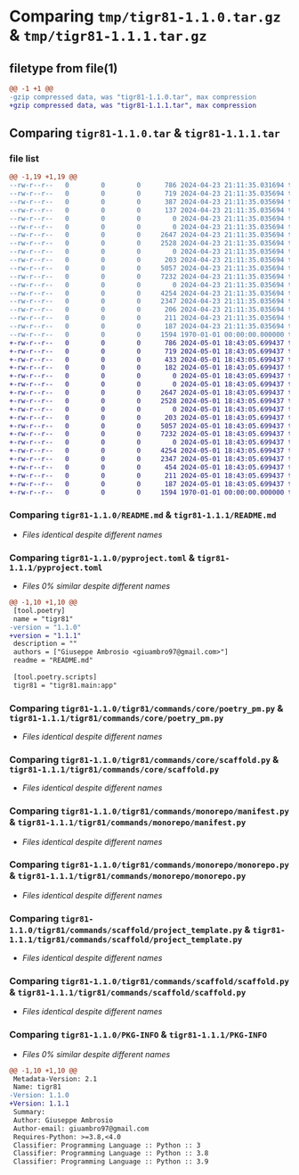 # Comparing `tmp/tigr81-1.1.0.tar.gz` & `tmp/tigr81-1.1.1.tar.gz`

## filetype from file(1)

```diff
@@ -1 +1 @@
-gzip compressed data, was "tigr81-1.1.0.tar", max compression
+gzip compressed data, was "tigr81-1.1.1.tar", max compression
```

## Comparing `tigr81-1.1.0.tar` & `tigr81-1.1.1.tar`

### file list

```diff
@@ -1,19 +1,19 @@
--rw-r--r--   0        0        0      786 2024-04-23 21:11:35.031694 tigr81-1.1.0/README.md
--rw-r--r--   0        0        0      719 2024-04-23 21:11:35.035694 tigr81-1.1.0/pyproject.toml
--rw-r--r--   0        0        0      387 2024-04-23 21:11:35.035694 tigr81-1.1.0/tigr81/__init__.py
--rw-r--r--   0        0        0      137 2024-04-23 21:11:35.035694 tigr81-1.1.0/tigr81/cli_settings.py
--rw-r--r--   0        0        0        0 2024-04-23 21:11:35.035694 tigr81-1.1.0/tigr81/commands/__init__.py
--rw-r--r--   0        0        0        0 2024-04-23 21:11:35.035694 tigr81-1.1.0/tigr81/commands/core/__init__.py
--rw-r--r--   0        0        0     2647 2024-04-23 21:11:35.035694 tigr81-1.1.0/tigr81/commands/core/poetry_pm.py
--rw-r--r--   0        0        0     2528 2024-04-23 21:11:35.035694 tigr81-1.1.0/tigr81/commands/core/scaffold.py
--rw-r--r--   0        0        0        0 2024-04-23 21:11:35.035694 tigr81-1.1.0/tigr81/commands/monorepo/__init__.py
--rw-r--r--   0        0        0      203 2024-04-23 21:11:35.035694 tigr81-1.1.0/tigr81/commands/monorepo/constants.py
--rw-r--r--   0        0        0     5057 2024-04-23 21:11:35.035694 tigr81-1.1.0/tigr81/commands/monorepo/manifest.py
--rw-r--r--   0        0        0     7232 2024-04-23 21:11:35.035694 tigr81-1.1.0/tigr81/commands/monorepo/monorepo.py
--rw-r--r--   0        0        0        0 2024-04-23 21:11:35.035694 tigr81-1.1.0/tigr81/commands/scaffold/__init__.py
--rw-r--r--   0        0        0     4254 2024-04-23 21:11:35.035694 tigr81-1.1.0/tigr81/commands/scaffold/project_template.py
--rw-r--r--   0        0        0     2347 2024-04-23 21:11:35.035694 tigr81-1.1.0/tigr81/commands/scaffold/scaffold.py
--rw-r--r--   0        0        0      206 2024-04-23 21:11:35.035694 tigr81-1.1.0/tigr81/main.py
--rw-r--r--   0        0        0      211 2024-04-23 21:11:35.035694 tigr81-1.1.0/tigr81/utils/pretty.py
--rw-r--r--   0        0        0      187 2024-04-23 21:11:35.035694 tigr81-1.1.0/tigr81/utils/read_yaml.py
--rw-r--r--   0        0        0     1594 1970-01-01 00:00:00.000000 tigr81-1.1.0/PKG-INFO
+-rw-r--r--   0        0        0      786 2024-05-01 18:43:05.699437 tigr81-1.1.1/README.md
+-rw-r--r--   0        0        0      719 2024-05-01 18:43:05.699437 tigr81-1.1.1/pyproject.toml
+-rw-r--r--   0        0        0      433 2024-05-01 18:43:05.699437 tigr81-1.1.1/tigr81/__init__.py
+-rw-r--r--   0        0        0      182 2024-05-01 18:43:05.699437 tigr81-1.1.1/tigr81/cli_settings.py
+-rw-r--r--   0        0        0        0 2024-05-01 18:43:05.699437 tigr81-1.1.1/tigr81/commands/__init__.py
+-rw-r--r--   0        0        0        0 2024-05-01 18:43:05.699437 tigr81-1.1.1/tigr81/commands/core/__init__.py
+-rw-r--r--   0        0        0     2647 2024-05-01 18:43:05.699437 tigr81-1.1.1/tigr81/commands/core/poetry_pm.py
+-rw-r--r--   0        0        0     2528 2024-05-01 18:43:05.699437 tigr81-1.1.1/tigr81/commands/core/scaffold.py
+-rw-r--r--   0        0        0        0 2024-05-01 18:43:05.699437 tigr81-1.1.1/tigr81/commands/monorepo/__init__.py
+-rw-r--r--   0        0        0      203 2024-05-01 18:43:05.699437 tigr81-1.1.1/tigr81/commands/monorepo/constants.py
+-rw-r--r--   0        0        0     5057 2024-05-01 18:43:05.699437 tigr81-1.1.1/tigr81/commands/monorepo/manifest.py
+-rw-r--r--   0        0        0     7232 2024-05-01 18:43:05.699437 tigr81-1.1.1/tigr81/commands/monorepo/monorepo.py
+-rw-r--r--   0        0        0        0 2024-05-01 18:43:05.699437 tigr81-1.1.1/tigr81/commands/scaffold/__init__.py
+-rw-r--r--   0        0        0     4254 2024-05-01 18:43:05.699437 tigr81-1.1.1/tigr81/commands/scaffold/project_template.py
+-rw-r--r--   0        0        0     2347 2024-05-01 18:43:05.699437 tigr81-1.1.1/tigr81/commands/scaffold/scaffold.py
+-rw-r--r--   0        0        0      454 2024-05-01 18:43:05.699437 tigr81-1.1.1/tigr81/main.py
+-rw-r--r--   0        0        0      211 2024-05-01 18:43:05.699437 tigr81-1.1.1/tigr81/utils/pretty.py
+-rw-r--r--   0        0        0      187 2024-05-01 18:43:05.699437 tigr81-1.1.1/tigr81/utils/read_yaml.py
+-rw-r--r--   0        0        0     1594 1970-01-01 00:00:00.000000 tigr81-1.1.1/PKG-INFO
```

### Comparing `tigr81-1.1.0/README.md` & `tigr81-1.1.1/README.md`

 * *Files identical despite different names*

### Comparing `tigr81-1.1.0/pyproject.toml` & `tigr81-1.1.1/pyproject.toml`

 * *Files 0% similar despite different names*

```diff
@@ -1,10 +1,10 @@
 [tool.poetry]
 name = "tigr81"
-version = "1.1.0"
+version = "1.1.1"
 description = ""
 authors = ["Giuseppe Ambrosio <giuambro97@gmail.com>"]
 readme = "README.md"
 
 [tool.poetry.scripts]
 tigr81 = "tigr81.main:app"
```

### Comparing `tigr81-1.1.0/tigr81/commands/core/poetry_pm.py` & `tigr81-1.1.1/tigr81/commands/core/poetry_pm.py`

 * *Files identical despite different names*

### Comparing `tigr81-1.1.0/tigr81/commands/core/scaffold.py` & `tigr81-1.1.1/tigr81/commands/core/scaffold.py`

 * *Files identical despite different names*

### Comparing `tigr81-1.1.0/tigr81/commands/monorepo/manifest.py` & `tigr81-1.1.1/tigr81/commands/monorepo/manifest.py`

 * *Files identical despite different names*

### Comparing `tigr81-1.1.0/tigr81/commands/monorepo/monorepo.py` & `tigr81-1.1.1/tigr81/commands/monorepo/monorepo.py`

 * *Files identical despite different names*

### Comparing `tigr81-1.1.0/tigr81/commands/scaffold/project_template.py` & `tigr81-1.1.1/tigr81/commands/scaffold/project_template.py`

 * *Files identical despite different names*

### Comparing `tigr81-1.1.0/tigr81/commands/scaffold/scaffold.py` & `tigr81-1.1.1/tigr81/commands/scaffold/scaffold.py`

 * *Files identical despite different names*

### Comparing `tigr81-1.1.0/PKG-INFO` & `tigr81-1.1.1/PKG-INFO`

 * *Files 0% similar despite different names*

```diff
@@ -1,10 +1,10 @@
 Metadata-Version: 2.1
 Name: tigr81
-Version: 1.1.0
+Version: 1.1.1
 Summary: 
 Author: Giuseppe Ambrosio
 Author-email: giuambro97@gmail.com
 Requires-Python: >=3.8,<4.0
 Classifier: Programming Language :: Python :: 3
 Classifier: Programming Language :: Python :: 3.8
 Classifier: Programming Language :: Python :: 3.9
```

